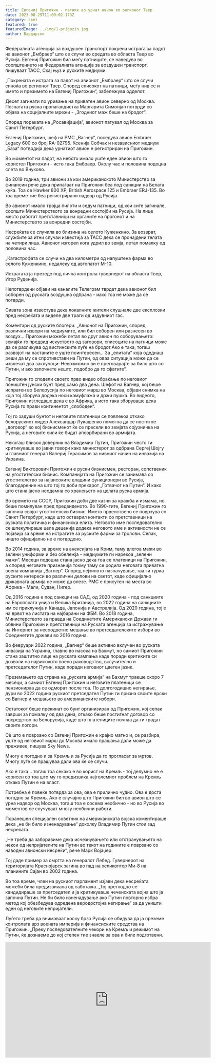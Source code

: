 ```yaml
---
title: Евгениј Пригожин - патник во урнат авион во регионот Твер
date: 2023-08-25T11:00:02.173Z
category: свет
featured: true
featuredImage: ../img/1-prigozin.jpg
author: Вардарски
---
```

Федералната агенција за воздушен транспорт покрена истрага за падот на авионот „Ембраер“ што се случи во средата во областа Твер во Русија. Евгениј Пригожин бил меѓу патниците, се наведува во соопштението на Федералната агенција за воздушен транспорт, пишуваат ТАСС, Скај њуз и руските медиуми.

„Покрената е истрага за падот на авионот „Ембраер“ што се случи синоќа во регионот Твер. Според списокот на патници, меѓу нив се и името и презимето на Евгениј Пригожин“, забележува одделот.

Десет загинати по уривање на приватен авион северно од Москва. Познатата руска пропагандистка Маргарита Симонјан потврди со објава на социјалните мрежи - „Згодниот маж беше на бродот“.

Според пораката на „Росавијација“, авионот патувал од Москва за Санкт Петербург.

Евгениј Пригожин, шеф на PMC „Вагнер“, поседува авион Embraer Legacy 600 со број RA-02795. Ксенија Собчак и независниот медиум „База“ потврдија дека урнатиот авион е регистриран на Пригожин.

Во моментот на падот, на небото имало уште еден авион што го користел Пригожин - исто така Ембраер. Околу час и половина подоцна слета во Внуково.

Во 2019 година, три авиони за кои американското Министерство за финансии рече дека припаѓаат на Пригожин беа под санкции на Белата куќа. Тоа се Hawker 800 XP, British Aerospace 125 и Embraer ERJ-135. Во тоа време тие беа регистрирани надвор од Русија.

Во авионот имало тројца пилоти и седум патници, од кои сите загинале, соопшти Министерството за вонредни состојби на Русија. На лице место работат претставници на органите на прогонот и на Министерството за вонредни состојби.

Несреќата се случила во близина на селото Куженкино. За возврат, службите за итни случаи известија за ТАСС дека се пронајдени телата на четири лица. Авионот изгорел кога удрил во земја, летал помалку од половина час.

„Катастрофата се случи на два километри од напуштена фарма во селото Куженкино, недалеку од автопатот М-10.

Истрагата ја презеде под лична контрола гувернерот на областа Твер, Игор Руденија.

Непотврдени објави на каналите Телеграм тврдат дека авионот бил соборен од руската воздушна одбрана - иако тоа не може да се потврди.

Сивата зона известува дека локалните жители слушнале две експлозии пред несреќата и виделе две траги од издувниот гас.

Коментари од руските блогери: „Авионот на Пригожин, според различни извори на медиумите, или бил соборен или разнесен во воздух... Пригожин можеби летал во друг авион по соборувањето: земајќи го предвид искуството од заговори, списоците на патници може да се разликува од вистинските луѓе на бродот.Ако е така, тогаш развојот на настаните е уште поинтересен... За „елитата“ која одеднаш реши да му се спротивстави на Путин, од оваа ситуација може да се извлечат два заклучоци: Невозможно ви е преговарајте за било што со Путин, и ако започнете нешто, подобро да го сфатите“.

Пригожин го сподели своето прво видео обраќање по неговиот поништен јунски бунт пред само два дена. Шефот на Вагнер, кој беше испратен во Белорусија по неговиот марш во Москва, објави снимка на која тој зборува додека носи камуфлажа и држи пушка. Во видеото, Пригожин изгледаше дека е во Африка, а исто така зборуваше дека Русија го прави континентот „слободен“.

Тој го задуши бунтот и неговите платеници се повлекоа откако белорускиот лидер Александар Лукашенко помогна да се постигне „договор“ во кој бизнисменот ќе се пресели во земјата сојузничка на Русија, а неговите сили ќе бидат апсорбирани во армијата.

Некогаш близок доверник на Владимир Путин, Пригожин често ги критикуваше во јавни говори како министерот за одбрана Сергеј Шојгу и главниот генерал Валериј Герасимов за нивниот начин на инвазија на Украина.

Евгениј Викторович Пригожин е руски бизнисмен, ресторан, сопственик на угостителски бизнис. Компанијата на Пригожин се занимава со угостителство за највисоките владини функционери во Русија, благодарение на што тој го доби прекарот „Готвачот на Путин“. И како што стана јасно неодамна со хранењето на целата руска армија.

Во времето на СССР, Пригожин доби две казни за кражба и измама, но беше помилуван пред предвиденото. Во 1990-тите, Евгениј Пригожин го започна својот угостителски бизнис. Името првенствено се поврзува со Санкт Петербург, каде што остварил контакти со претставници на руската политичка и финансиска елита. Неговото име последователно се шпекулираше цела деценија додека неговото име и активности не се појавија за време на истрагите за руските фарми за тролови. Сепак, ништо официјално не е потврдено.

Во 2014 година, за време на анексијата на Крим, таму влегоа мажи во зелени униформи и без обележја - медиумите ги нарекоа „зелени мажи“. Месеци подоцна стана јасно дека тоа се платеници на Пригожин, а според неговите признанија токму таму се родила неговата приватна воена компанија „Вагнер“. Според нејзиното назначување, таа ги турка руските интереси во различни делови на светот, каде официјално државната армија не може да влезе. PMC е присутен на места во Африка - Мали, Судан, Нигер.

Од 2016 година е под санкции на САД, од 2020 година - под санкциите на Европската унија и Велика Британија, во 2022 година на санкциите им се приклучија и Канада, Јапонија и Австралија. Од 2020 година, тој е на врвот на листата на најбарани на ФБИ. Во 2018 година, Министерството за правда на Соединетите Американски Држави ги обвини Пригожин и претставници на Руската агенција за истражување на Интернет за несоодветно мешање во претседателските избори во Соединетите држави во 2016 година.

Во февруари 2022 година, „Вагнер“ беше активно вклучен во руската инвазија на Украина, главно во насока на Бахмут, но самиот Пригожин стана заштитно лице на руската кампања каде поради критиките си дозволи на највисокото воено раководство, вклучително и претседателот Путин, каде поради неговиот цветен јазик.

Преземањето од страна на „руската армија“ на Бахмут траеше скоро 7 месеци, а самиот Евгениј Пригожин и неговите платеници се пензионираа да се одморат после тоа. По долгогодишно негирање, дури во 2022 година рускиот претседател Путин ги призна своите врски со Вагнер и мешањето во американските избори.

Остатокот беше прекинат со бунт организиран од Пригожин, кој сепак заврши за помалку од два дена, откако беше постигнат договор со посредство на Белорусија, каде што платениците почнаа да ги градат своите логори.

Сè што е поврзано со Евгениј Пригожин е крајно матно и, се разбира, уште од неговиот марш до Москва имало прашања дали може да преживее, пишува Sky News.

Многу е погодно и за Кремљ и за Русија да го прогласат за мртов. Многу луѓе се прашуваа дали ова ќе се случи.

Ако е така... тогаш тоа секако е во корист на Кремљ - тој делумно не е корисен со тоа што му го предизвика најголемиот проблем на Кремљ откако Путин е на власт.

Потребна е повеќе потврда за ова, ова е прилично чудно. Ова е доста погодно за Кремљ. Ако е случајно што Пригожин бил во авион што се урна надвор од Москва, тогаш тоа е сосема необично - но во Русија во моментов се случуваат многу необични работи.

Поранешен специјален советник на американската војска коментираше дека „не би било изненадување“ доколку Владимир Путин стои зад несреќата.

„Не треба да заборавиме дека исчезнувањето или отстранувањето на некои од непријателите на Путин во текот на годините е поврзано со наводни авионски несреќи“, рече Марк Војаџер.

Тој даде пример за смртта на генералот Лебед. Гувернерот на територијата Краснојарск загина во пад на хеликоптер Ми-8 на планините Сајан во 2002 година.

Во тоа време, член на рускиот парламент изјави дека несреќата можеби била предизвикана од саботажа. „Тој претходно се кандидираше за претседател и ја критикуваше чеченската војна што ја започна Путин. Не би било изненадување ако Путин повторно избра метод кој обезбедува одредена веродостојна негирање“ за да уништи еден од неговите непријатели.

Луѓето треба да внимаваат колку брзо Русија се обидува да ја преземе контролата врз воената империја и финансиските средства на Пригожин. „Преку последователните чекори на Кремљ и режимот на Путин, ќе дознаеме до кој степен тие знаеле за ова и биле подготвени.

<iframe width="640" height="360" src="https://www.youtube.com/embed/uHseeKjO8kA" title="Zemsta Putina? Prigożyn nie żyje? Był na pokładzie samolotu, który rozbił się na zachodzie Rosji." frameborder="0" allow="accelerometer; autoplay; clipboard-write; encrypted-media; gyroscope; picture-in-picture; web-share" allowfullscreen></iframe>